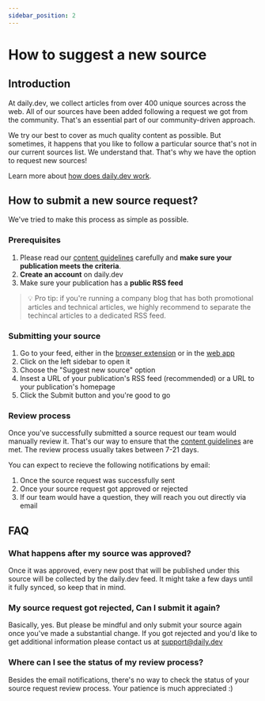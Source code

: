 ```yaml
---
sidebar_position: 2
---
```


# How to suggest a new source

## Introduction

At daily.dev, we collect articles from over 400 unique sources across the web. All of our sources have been added following a request we got from the community. That's an essential part of our community-driven approach. 

We try our best to cover as much quality content as possible. But sometimes, it happens that you like to follow a particular source that's not in our current sources list. We understand that. That's why we have the option to request new sources! 

Learn more about [how does daily.dev work](../how-does-daily-dev-work/dailydev-101.md). 

## How to submit a new source request?

We've tried to make this process as simple as possible. 

### Prerequisites

1. Please read our [content guidelines](/for-content-creators/content-guidelines.md) carefully and **make sure your publication meets the criteria**. 
2. **Create an account** on daily.dev
3. Make sure your publication has a **public RSS feed**

> 💡 Pro tip: if you're running a company blog that has both promotional articles and technical articles, we highly recommend to separate the techincal articles to a dedicated RSS feed. 

### Submitting your source

1. Go to your feed, either in the [browser extension](../getting-started/browser-extension-installation.md) or in the [web app](https://app.daily.dev)
2. Click on the left sidebar to open it
3. Choose the "Suggest new source" option 
4. Insest a URL of your publication's RSS feed (recommended) or a URL to your publication's homepage
5. Click the Submit button and you're good to go

### Review process

Once you've successfully submitted a source request our team would manually review it. That's our way to ensure that the [content guidelines](/for-content-creators/content-guidelines.md) are met. The review process usually takes between 7-21 days.

You can expect to recieve the following notifications by email:
1. Once the source request was successfully sent
2. Once your source request got approved or rejected
3. If our team would have a question, they will reach you out directly via email

## FAQ

### What happens after my source was approved?

Once it was approved, every new post that will be published under this source will be collected by the daily.dev feed. It might take a few days until it fully synced, so keep that in mind.

### My source request got rejected, Can I submit it again?

Basically, yes. But please be mindful and only submit your source again once you've made a substantial change. If you got rejected and you'd like to get additional information please contact us at support@daily.dev

### Where can I see the status of my review process?

Besides the email notifications, there's no way to check the status of your source request review process. Your patience is much appreciated :) 
